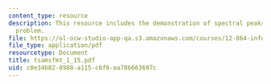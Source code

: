 ```yaml
---
content_type: resource
description: This resource includes the demonstration of spectral peaks to solve a
  problem.
file: https://ol-ocw-studio-app-qa.s3.amazonaws.com/courses/12-864-inference-from-data-and-models-spring-2005/c0e34b828988a115c6f6ea786663697c_tsamsfmt_1_15.pdf
file_type: application/pdf
resourcetype: Document
title: tsamsfmt_1_15.pdf
uid: c0e34b82-8988-a115-c6f6-ea786663697c
---
```

